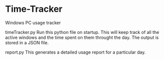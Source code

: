 # Time-Tracker
Windows PC usage tracker

timeTracker.py
Run this python file on startup. This will keep track of all the active windows and the time spent on them throught the day. The output is 
stored in a JSON file.

report.py
This generates a detailed usage report for a particular day.
